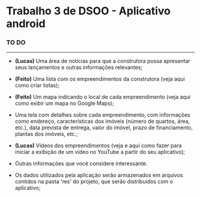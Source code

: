 # Trabalho 3 de DSOO - Aplicativo android

### TO DO
---
- **(Lucas)** Uma área de notícias para que a construtora possa apresentar seus lançamentos e outras informações relevantes;

- **(Feito)** Uma lista com os empreendimentos da construtora (veja aqui como criar listas);

- **(Feito)** Um mapa indicando o local de cada empreendimento (veja aqui como exibir um mapa no Google Maps);

- Uma tela com detalhes sobre cada empreendimento, com informações como endereço, características dos imóveis (número de quartos, área, etc.), data prevista de entrega, valor do imóvel, prazo de financiamento, plantas dos imóveis, etc.;

- **(Lucas)** Vídeos dos empreendimentos (veja e aqui como fazer para iniciar a exibição de um vídeo no YouTube a partir do seu aplicativo);

- Outras informações que você considere interessante.

- Os dados utilizados pela aplicação serão armazenados em arquivos contidos na pasta 'res' do projeto, que serão distribuídos com o aplicativo;
